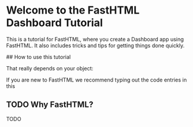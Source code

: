 # Welcome to the FastHTML Dashboard Tutorial

This is a tutorial for FastHTML, where you create a Dashboard app using FastHTML. It also includes tricks and tips for getting things done quickly.

## How to use this tutorial

That really depends on your object:


If you are new to FastHTML we recommend typing out the code entries in this 

## TODO Why FastHTML?
 TODO
